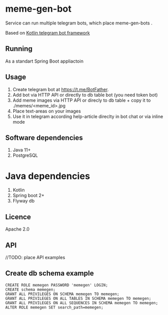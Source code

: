 # meme-gen-bot
Service can run multiple telegram bots, which place meme-gen-bots .

Based on [Kotlin telegram bot framework](https://github.com/asundukov/kotlin-telegram-bot)

## Running
As a standart Spring Boot appliactoin

## Usage 
1. Create telegram bot  at https://t.me/BotFather.
1. Add bot via HTTP API or directly to db table bot (you need token bot)
1. Add meme images via HTTP API or direcly to db table + copy it to ./memes/<meme_id>.jpg
1. Place text-areas on your images
1. Use it in telegram according help-article direclty in bot chat or via inline mode

## Software dependencies
1. Java 11+
1. PostgreSQL 

# Java dependencies
1. Kotlin
1. Spring boot 2+
1. Flyway db

## Licence
Apache 2.0

## API
//TODO: place API examples

## Create db schema example

```
CREATE ROLE memegen PASSWORD 'memegen' LOGIN;
CREATE schema memegen;
GRANT ALL PRIVILEGES ON SCHEMA memegen TO memegen;
GRANT ALL PRIVILEGES ON ALL TABLES IN SCHEMA memegen TO memegen;
GRANT ALL PRIVILEGES ON ALL SEQUENCES IN SCHEMA memegen TO memegen;
ALTER ROLE memegen SET search_path=memegen;
```
